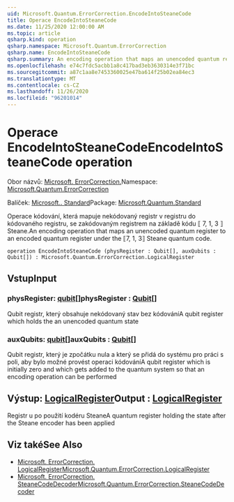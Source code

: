 ```yaml
---
uid: Microsoft.Quantum.ErrorCorrection.EncodeIntoSteaneCode
title: Operace EncodeIntoSteaneCode
ms.date: 11/25/2020 12:00:00 AM
ms.topic: article
qsharp.kind: operation
qsharp.namespace: Microsoft.Quantum.ErrorCorrection
qsharp.name: EncodeIntoSteaneCode
qsharp.summary: An encoding operation that maps an unencoded quantum register to an encoded quantum register under the ⟦7, 1, 3⟧ Steane quantum code.
ms.openlocfilehash: e74c7fdc5acbb1a8c417bad3eb3630314e3f71bc
ms.sourcegitcommit: a87c1aa8e7453360025e47ba614f25b02ea84ec3
ms.translationtype: MT
ms.contentlocale: cs-CZ
ms.lasthandoff: 11/26/2020
ms.locfileid: "96201014"
---
```

# <a name="encodeintosteanecode-operation"></a><span data-ttu-id="25747-102">Operace EncodeIntoSteaneCode</span><span class="sxs-lookup"><span data-stu-id="25747-102">EncodeIntoSteaneCode operation</span></span>

<span data-ttu-id="25747-103">Obor názvů: [Microsoft. ErrorCorrection.](xref:Microsoft.Quantum.ErrorCorrection)</span><span class="sxs-lookup"><span data-stu-id="25747-103">Namespace: [Microsoft.Quantum.ErrorCorrection](xref:Microsoft.Quantum.ErrorCorrection)</span></span>

<span data-ttu-id="25747-104">Balíček: [Microsoft.. Standard](https://nuget.org/packages/Microsoft.Quantum.Standard)</span><span class="sxs-lookup"><span data-stu-id="25747-104">Package: [Microsoft.Quantum.Standard](https://nuget.org/packages/Microsoft.Quantum.Standard)</span></span>


<span data-ttu-id="25747-105">Operace kódování, která mapuje nekódovaný registr v registru do kódovaného registru, se zakódovaným registrem na základě kódu ⟦ 7, 1, 3 ⟧ Steane.</span><span class="sxs-lookup"><span data-stu-id="25747-105">An encoding operation that maps an unencoded quantum register to an encoded quantum register under the ⟦7, 1, 3⟧ Steane quantum code.</span></span>

```qsharp
operation EncodeIntoSteaneCode (physRegister : Qubit[], auxQubits : Qubit[]) : Microsoft.Quantum.ErrorCorrection.LogicalRegister
```


## <a name="input"></a><span data-ttu-id="25747-106">Vstup</span><span class="sxs-lookup"><span data-stu-id="25747-106">Input</span></span>

### <a name="physregister--qubit"></a><span data-ttu-id="25747-107">physRegister: [qubit](xref:microsoft.quantum.lang-ref.qubit)[]</span><span class="sxs-lookup"><span data-stu-id="25747-107">physRegister : [Qubit](xref:microsoft.quantum.lang-ref.qubit)[]</span></span>

<span data-ttu-id="25747-108">Qubit registr, který obsahuje nekódovaný stav bez kódování</span><span class="sxs-lookup"><span data-stu-id="25747-108">A qubit register which holds the an unencoded quantum state</span></span>


### <a name="auxqubits--qubit"></a><span data-ttu-id="25747-109">auxQubits: [qubit](xref:microsoft.quantum.lang-ref.qubit)[]</span><span class="sxs-lookup"><span data-stu-id="25747-109">auxQubits : [Qubit](xref:microsoft.quantum.lang-ref.qubit)[]</span></span>

<span data-ttu-id="25747-110">Qubit registr, který je zpočátku nula a který se přidá do systému pro práci s poli, aby bylo možné provést operaci kódování</span><span class="sxs-lookup"><span data-stu-id="25747-110">A qubit register which is initially zero and which gets added to the quantum system so that an encoding operation can be performed</span></span>



## <a name="output--logicalregister"></a><span data-ttu-id="25747-111">Výstup: [LogicalRegister](xref:Microsoft.Quantum.ErrorCorrection.LogicalRegister)</span><span class="sxs-lookup"><span data-stu-id="25747-111">Output : [LogicalRegister](xref:Microsoft.Quantum.ErrorCorrection.LogicalRegister)</span></span>

<span data-ttu-id="25747-112">Registr u po použití kodéru Steane</span><span class="sxs-lookup"><span data-stu-id="25747-112">A quantum register holding the state after the Steane encoder has been applied</span></span>

## <a name="see-also"></a><span data-ttu-id="25747-113">Viz také</span><span class="sxs-lookup"><span data-stu-id="25747-113">See Also</span></span>

- [<span data-ttu-id="25747-114">Microsoft. ErrorCorrection. LogicalRegister</span><span class="sxs-lookup"><span data-stu-id="25747-114">Microsoft.Quantum.ErrorCorrection.LogicalRegister</span></span>](xref:Microsoft.Quantum.ErrorCorrection.LogicalRegister)
- [<span data-ttu-id="25747-115">Microsoft. ErrorCorrection. SteaneCodeDecoder</span><span class="sxs-lookup"><span data-stu-id="25747-115">Microsoft.Quantum.ErrorCorrection.SteaneCodeDecoder</span></span>](xref:Microsoft.Quantum.ErrorCorrection.SteaneCodeDecoder)